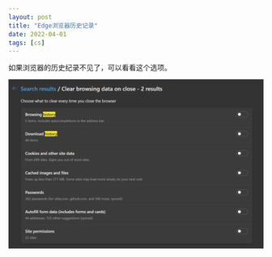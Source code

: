 ```yaml
---
layout: post
title: "Edge浏览器历史记录"
date: 2022-04-01
tags: [cs]
---
```


如果浏览器的历史纪录不见了，可以看看这个选项。

![image-20220402140946117](https://raw.githubusercontent.com/haohua-li/photo-asset-repo/main/imgs/image-20220402140946117.png)
